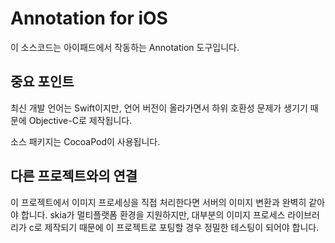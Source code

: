 # Annotation for iOS

이 소스코드는 아이패드에서 작동하는 Annotation 도구입니다.

## 중요 포인트

최신 개발 언어는 Swift이지만, 언어 버전이 올라가면서 하위 호환성 문제가 생기기 때문에 Objective-C로 제작됩니다.

소스 패키지는 CocoaPod이 사용됩니다.

## 다른 프로젝트와의 연결

이 프로젝트에서 이미지 프로세싱을 직접 처리한다면 서버의 이미지 변환과 완벽히 같아야 합니다. skia가 멀티플랫폼 환경을 지원하지만, 대부분의 이미지 프로세스 라이브러리가 c로 제작되기 때문에 이 프로젝트로 포팅할 경우 정밀한 테스팅이 되어야 합니다.